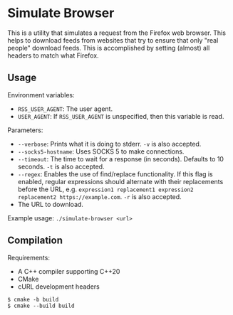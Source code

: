 # Simulate Browser

This is a utility that simulates a request from the Firefox web browser. This helps to download feeds from websites that try to ensure that only "real people" download feeds. This is accomplished by setting (almost) all headers to match what Firefox.


## Usage

Environment variables:
- `RSS_USER_AGENT`: The user agent.
- `USER_AGENT`: If `RSS_USER_AGENT` is unspecified, then this variable is read.

Parameters:
- `--verbose`: Prints what it is doing to stderr. `-v` is also accepted.
- `--socks5-hostname`: Uses SOCKS 5 to make connections.
- `--timeout`: The time to wait for a response (in seconds). Defaults to 10 seconds. `-t` is also accepted.
- `--regex`: Enables the use of find/replace functionality. If this flag is enabled, regular expressions should alternate with their replacements before the URL, e.g. `expression1 replacement1 expression2 replacement2 https://example.com`. `-r` is also accepted.
- The URL to download.

Example usage:
`./simulate-browser <url>`


## Compilation

Requirements:
- A C++ compiler supporting C++20
- CMake
- cURL development headers

```shell
$ cmake -b build
$ cmake --build build
```
